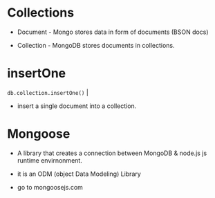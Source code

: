 # Collections

- Document - Mongo stores data in form of documents (BSON docs)

- Collection - MongoDB stores documents in collections.

# insertOne 
`db.collection.insertOne()`
  |
- insert a single document into a collection.

# Mongoose
- A library that creates a connection between MongoDB & node.js js runtime envirnonment.

- it is an ODM (object Data Modeling) Library

- go to mongoosejs.com